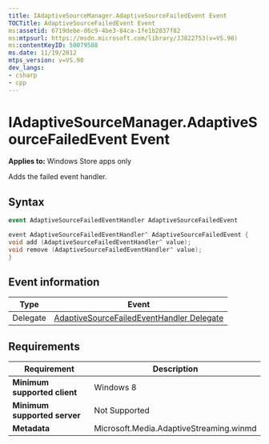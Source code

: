 ```yaml
---
title: IAdaptiveSourceManager.AdaptiveSourceFailedEvent Event
TOCTitle: AdaptiveSourceFailedEvent Event
ms:assetid: 6719debe-d6c9-4be3-84ca-1fe1b2837f82
ms:mtpsurl: https://msdn.microsoft.com/library/JJ822753(v=VS.90)
ms:contentKeyID: 50079508
ms.date: 11/19/2012
mtps_version: v=VS.90
dev_langs:
- csharp
- cpp
---
```


# IAdaptiveSourceManager.AdaptiveSourceFailedEvent Event

**Applies to:** Windows Store apps only

Adds the failed event handler.

## Syntax

```csharp
event AdaptiveSourceFailedEventHandler AdaptiveSourceFailedEvent
```

```cpp
event AdaptiveSourceFailedEventHandler^ AdaptiveSourceFailedEvent {
void add (AdaptiveSourceFailedEventHandler^ value);
void remove (AdaptiveSourceFailedEventHandler^ value);
}
```

## Event information

|Type|Event|
|--- |--- |
|Delegate|[AdaptiveSourceFailedEventHandler Delegate](adaptivesourcefailedeventhandler-delegate.md)|

## Requirements

|Requirement|Description|
|--- |--- |
|**Minimum supported client**|Windows 8|
|**Minimum supported server**|Not Supported|
|**Metadata**|Microsoft.Media.AdaptiveStreaming.winmd|
